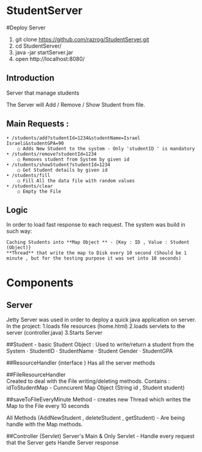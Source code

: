 # StudentServer


#Deploy Server

1. git clone https://github.com/razrog/StudentServer.git
2. cd StudentServer/ 
3. java -jar startServer.jar 
3. open http://localhost:8080/ 

## Introduction
Server that manage students

The Server will Add / Remove / Show  Student from file. 

## Main Requests : 
	• /students/add?studentId=1234&studentName=Israel Israeli&studentGPA=90 
		○ Adds New Student to the system - Only 'studentID ' is mandatory
	• /students/remove?studentId=1234
		○ Removes student from System by given id
	• /students/showStudent?studentId=1234
		○ Get Student details by given id
	• /students/fill 
		○ Fill All the data file with random values
	• /students/clear
		○ Empty the File

## Logic 
In order to load fast response to each request. The system was build in such way: 

	Caching Students into **Map Object ** - {Key : ID , Value : Student (Object)}
	**Thread** that write the map to Disk every 10 second (Should be 1 minute , but for the testing purpose it was set into 10 seconds)

# Components
## Server 
 Jetty Server was used in order to deploy a quick java application on server. 
In the project:
	1.loads file resources (home.html)
	2.loads servlets to the server (controller.java) 
	3.Starts Server 
	
##Student - basic Student Object :
Used to write/return a student from the System
	· StudentID
	· StudentName
	· Student Gender
	· StudentGPA

##ResourceHandler (interface ) 
Has all the server methods 

##FileResourceHandler  
Created to deal with the File writing/deleting methods. 
Contains : idToStudentMap - Cunncurent Map Object (String id , Student student)

##saveToFileEveryMinute  Method - creates new Thread which writes the Map to the File every 10 seconds

All Methods (AddNewStudent , deleteStudent , getStudent) - Are being handle with the Map methods.  


##Controller (Servlet) 
Server's Main & Only Servlet
	- Handle every request that the Server gets 
Handle Server response
